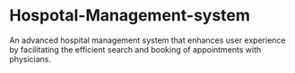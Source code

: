 # Hospotal-Management-system
An advanced hospital management system that enhances user experience by facilitating the efficient search and booking of appointments with physicians.
